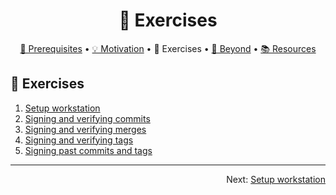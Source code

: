 <h1 align="center">&#127890; Exercises</h1>

<p align="center">
  <a href="/README.md#mega-prerequisites">&#128227; Prerequisites</a> •  
  <a href="/motivation.md">&#128161; Motivation</a> •  
  &#127890; Exercises •  
  <a href="/README.md#rocket-beyond">&#129300; Beyond</a> •  
  <a href="/README.md#books-resources">&#128218; Resources</a>
</p>

## :school_satchel: Exercises 

1. [Setup workstation](01-setup-workstation.md)
1. [Signing and verifying commits](02-sign-verify-commits.md)
1. [Signing and verifying merges](03-sign-verify-merges.md)
1. [Signing and verifying tags](04-sign-verify-tags.md)
1. [Signing past commits and tags](05-sign-past-commits-tags.md)

<hr />
<p align="right">
  Next: <a href="01-setup-workstation.md">Setup workstation</a>
</p>
